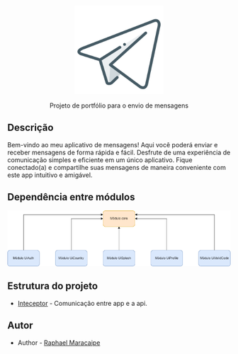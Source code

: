 <p align="center">
  <img src="./docs/img/icon_app.png" width="200" alt="Portfolio - Logo" />
</p>
  <p align="center">Projeto de portfólio para o envio de mensagens</p>

## Descrição
Bem-vindo ao meu aplicativo de mensagens! Aqui você poderá enviar e receber mensagens de forma rápida e fácil. Desfrute de uma experiência de comunicação simples e eficiente em um único aplicativo. Fique conectado(a) e compartilhe suas mensagens de maneira conveniente com este app intuitivo e amigável.

## Dependência entre módulos
<p align="center">
  <img src="./docs/img/modules.png" width="600" alt="Portfolio - Flutter - Modules" />
</p>

## Estrutura do projeto
- [Inteceptor](./docs/inteceptor.md) - Comunicação entre app e a api.


## Autor

- Author - [Raphael Maracaipe](https://www.linkedin.com/in/raphaelmaracaipe)
